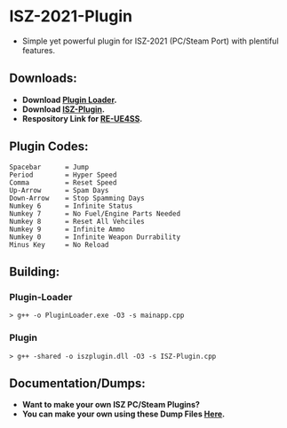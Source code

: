 # ISZ-2021-Plugin
- Simple yet powerful plugin for ISZ-2021 (PC/Steam Port) with plentiful features.

## Downloads:
- **Download [Plugin Loader](https://github.com/Cracko298/ISZ-2021-Plugin/releases/download/v1/PluginLoader.exe).**
- **Download [ISZ-Plugin](https://github.com/Cracko298/ISZ-2021-Plugin/releases/download/v1/iszplugin.dll).**
- **Respository Link for [RE-UE4SS](https://github.com/UE4SS-RE/RE-UE4SS).**





## Plugin Codes:
```
Spacebar      = Jump
Period        = Hyper Speed
Comma         = Reset Speed
Up-Arrow      = Spam Days
Down-Arrow    = Stop Spamming Days
Numkey 6      = Infinite Status
Numkey 7      = No Fuel/Engine Parts Needed
Numkey 8      = Reset All Vehciles
Numkey 9      = Infinite Ammo
Numkey 0      = Infinite Weapon Durrability
Minus Key     = No Reload
```

## Building:

### Plugin-Loader
```
> g++ -o PluginLoader.exe -O3 -s mainapp.cpp
```
### Plugin
```
> g++ -shared -o iszplugin.dll -O3 -s ISZ-Plugin.cpp
```


## Documentation/Dumps:
- **Want to make your own ISZ PC/Steam Plugins?**
- **You can make your own using these Dump Files [Here](https://github.com/Cracko298/ISZ-Cheat-Sheet).**
